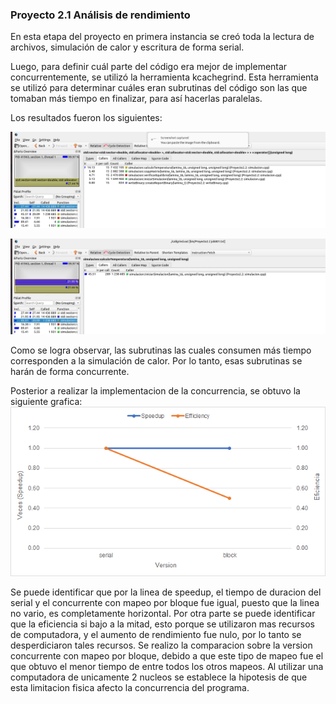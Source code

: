 ### Proyecto 2.1 Análisis de rendimiento

En esta etapa del proyecto en primera instancia se creó toda la lectura de archivos, simulación de calor y escritura de forma serial.

Luego, para definir cuál parte del código era mejor de implementar concurrentemente, se utilizó la herramienta kcachegrind. Esta herramienta se utilizó para determinar cuáles eran subrutinas del código son las que tomaban más tiempo en finalizar, para así hacerlas paralelas.

Los resultados fueron los siguientes:

![image info](./design/imagesReport/ReportKcachegrind%231.png)

![image info](./design/imagesReport/ReportKcachegrind%232.png)

Como se logra observar, las subrutinas las cuales consumen más tiempo corresponden a la simulación de calor. Por lo tanto, esas subrutinas se harán de forma concurrente.

Posterior a realizar la implementacion de la concurrencia, se obtuvo la siguiente grafica:
![image info](./design/imagesReport/graficaSpeedupEfficiency.png)

Se puede identificar que por la linea de speedup, el tiempo de duracion del serial y el concurrente con mapeo por bloque fue igual, puesto que la linea no vario, es completamente horizontal. Por otra parte se puede identificar que la eficiencia si bajo a la mitad, esto porque se utilizaron mas recursos de computadora, y el aumento de rendimiento fue nulo, por lo tanto se desperdiciaron tales recursos. Se realizo la comparacion sobre la version concurrente con mapeo por bloque, debido a que este tipo de mapeo fue el que obtuvo el menor tiempo de entre todos los otros mapeos. Al utilizar una computadora de unicamente 2 nucleos se establece la hipotesis de que esta limitacion fisica afecto la concurrencia del programa.
